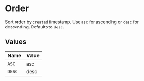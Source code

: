 # Order

Sort order by `created` timestamp. Use `asc` for ascending or `desc` for descending. Defaults to `desc`.


## Values

| Name   | Value  |
| ------ | ------ |
| `ASC`  | asc    |
| `DESC` | desc   |